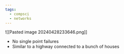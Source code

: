 ```yaml
---
tags:
  - compsci
  - networks
---
```

![[Pasted image 20240428233646.png]]
- No single point failures
- Similar to a highway connected to a bunch of houses
